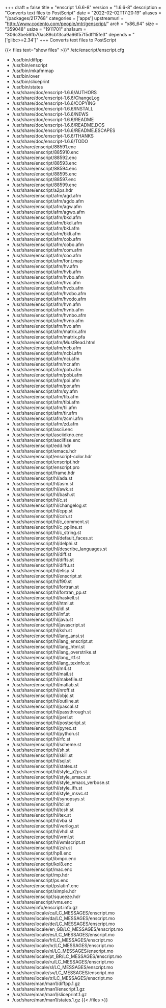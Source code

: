 +++
draft = false
title = "enscript 1.6.6-8"
version = "1.6.6-8"
description = "Converts text files to PostScript"
date = "2022-02-02T17:20:19"
aliases = "/packages/217768"
categories = ['apps']
upstreamurl = "http://www.codento.com/people/mtr/genscript/"
arch = "x86_64"
size = "359048"
usize = "1911701"
sha1sum = "306c3be56fb70ac89cb13ca9a66f57f5dff15fe3"
depends = "['glibc>=2.34']"
+++
Converts text files to PostScript

{{< files text="show files" >}}* /etc/enscript/enscript.cfg
* /usr/bin/diffpp
* /usr/bin/enscript
* /usr/bin/mkafmmap
* /usr/bin/over
* /usr/bin/sliceprint
* /usr/bin/states
* /usr/share/doc/enscript-1.6.6/AUTHORS
* /usr/share/doc/enscript-1.6.6/ChangeLog
* /usr/share/doc/enscript-1.6.6/COPYING
* /usr/share/doc/enscript-1.6.6/INSTALL
* /usr/share/doc/enscript-1.6.6/NEWS
* /usr/share/doc/enscript-1.6.6/README
* /usr/share/doc/enscript-1.6.6/README.DOS
* /usr/share/doc/enscript-1.6.6/README.ESCAPES
* /usr/share/doc/enscript-1.6.6/THANKS
* /usr/share/doc/enscript-1.6.6/TODO
* /usr/share/enscript/88591.enc
* /usr/share/enscript/885910.enc
* /usr/share/enscript/88592.enc
* /usr/share/enscript/88593.enc
* /usr/share/enscript/88594.enc
* /usr/share/enscript/88595.enc
* /usr/share/enscript/88597.enc
* /usr/share/enscript/88599.enc
* /usr/share/enscript/a2ps.hdr
* /usr/share/enscript/afm/agd.afm
* /usr/share/enscript/afm/agdo.afm
* /usr/share/enscript/afm/agw.afm
* /usr/share/enscript/afm/agwo.afm
* /usr/share/enscript/afm/bkd.afm
* /usr/share/enscript/afm/bkdi.afm
* /usr/share/enscript/afm/bkl.afm
* /usr/share/enscript/afm/bkli.afm
* /usr/share/enscript/afm/cob.afm
* /usr/share/enscript/afm/cobo.afm
* /usr/share/enscript/afm/com.afm
* /usr/share/enscript/afm/coo.afm
* /usr/share/enscript/afm/font.map
* /usr/share/enscript/afm/hv.afm
* /usr/share/enscript/afm/hvb.afm
* /usr/share/enscript/afm/hvbo.afm
* /usr/share/enscript/afm/hvc.afm
* /usr/share/enscript/afm/hvcb.afm
* /usr/share/enscript/afm/hvcbo.afm
* /usr/share/enscript/afm/hvcdo.afm
* /usr/share/enscript/afm/hvn.afm
* /usr/share/enscript/afm/hvnb.afm
* /usr/share/enscript/afm/hvnbo.afm
* /usr/share/enscript/afm/hvno.afm
* /usr/share/enscript/afm/hvo.afm
* /usr/share/enscript/afm/matrix.afm
* /usr/share/enscript/afm/matrix.pfa
* /usr/share/enscript/afm/MustRead.html
* /usr/share/enscript/afm/ncb.afm
* /usr/share/enscript/afm/ncbi.afm
* /usr/share/enscript/afm/nci.afm
* /usr/share/enscript/afm/ncr.afm
* /usr/share/enscript/afm/pob.afm
* /usr/share/enscript/afm/pobi.afm
* /usr/share/enscript/afm/poi.afm
* /usr/share/enscript/afm/por.afm
* /usr/share/enscript/afm/sy.afm
* /usr/share/enscript/afm/tib.afm
* /usr/share/enscript/afm/tibi.afm
* /usr/share/enscript/afm/tii.afm
* /usr/share/enscript/afm/tir.afm
* /usr/share/enscript/afm/zcmi.afm
* /usr/share/enscript/afm/zd.afm
* /usr/share/enscript/ascii.enc
* /usr/share/enscript/asciidkno.enc
* /usr/share/enscript/asciifise.enc
* /usr/share/enscript/edd.hdr
* /usr/share/enscript/emacs.hdr
* /usr/share/enscript/enscript-color.hdr
* /usr/share/enscript/enscript.hdr
* /usr/share/enscript/enscript.pro
* /usr/share/enscript/frame.hdr
* /usr/share/enscript/hl/ada.st
* /usr/share/enscript/hl/asm.st
* /usr/share/enscript/hl/awk.st
* /usr/share/enscript/hl/bash.st
* /usr/share/enscript/hl/c.st
* /usr/share/enscript/hl/changelog.st
* /usr/share/enscript/hl/cpp.st
* /usr/share/enscript/hl/csh.st
* /usr/share/enscript/hl/c_comment.st
* /usr/share/enscript/hl/c_ppline.st
* /usr/share/enscript/hl/c_string.st
* /usr/share/enscript/hl/default_faces.st
* /usr/share/enscript/hl/delphi.st
* /usr/share/enscript/hl/describe_languages.st
* /usr/share/enscript/hl/diff.st
* /usr/share/enscript/hl/diffs.st
* /usr/share/enscript/hl/diffu.st
* /usr/share/enscript/hl/elisp.st
* /usr/share/enscript/hl/enscript.st
* /usr/share/enscript/hl/f90.st
* /usr/share/enscript/hl/fortran.st
* /usr/share/enscript/hl/fortran_pp.st
* /usr/share/enscript/hl/haskell.st
* /usr/share/enscript/hl/html.st
* /usr/share/enscript/hl/idl.st
* /usr/share/enscript/hl/inf.st
* /usr/share/enscript/hl/java.st
* /usr/share/enscript/hl/javascript.st
* /usr/share/enscript/hl/ksh.st
* /usr/share/enscript/hl/lang_ansi.st
* /usr/share/enscript/hl/lang_enscript.st
* /usr/share/enscript/hl/lang_html.st
* /usr/share/enscript/hl/lang_overstrike.st
* /usr/share/enscript/hl/lang_rtf.st
* /usr/share/enscript/hl/lang_texinfo.st
* /usr/share/enscript/hl/m4.st
* /usr/share/enscript/hl/mail.st
* /usr/share/enscript/hl/makefile.st
* /usr/share/enscript/hl/matlab.st
* /usr/share/enscript/hl/nroff.st
* /usr/share/enscript/hl/objc.st
* /usr/share/enscript/hl/outline.st
* /usr/share/enscript/hl/pascal.st
* /usr/share/enscript/hl/passthrough.st
* /usr/share/enscript/hl/perl.st
* /usr/share/enscript/hl/postscript.st
* /usr/share/enscript/hl/pyrex.st
* /usr/share/enscript/hl/python.st
* /usr/share/enscript/hl/rfc.st
* /usr/share/enscript/hl/scheme.st
* /usr/share/enscript/hl/sh.st
* /usr/share/enscript/hl/skill.st
* /usr/share/enscript/hl/sql.st
* /usr/share/enscript/hl/states.st
* /usr/share/enscript/hl/style_a2ps.st
* /usr/share/enscript/hl/style_emacs.st
* /usr/share/enscript/hl/style_emacs_verbose.st
* /usr/share/enscript/hl/style_ifh.st
* /usr/share/enscript/hl/style_msvc.st
* /usr/share/enscript/hl/synopsys.st
* /usr/share/enscript/hl/tcl.st
* /usr/share/enscript/hl/tcsh.st
* /usr/share/enscript/hl/tex.st
* /usr/share/enscript/hl/vba.st
* /usr/share/enscript/hl/verilog.st
* /usr/share/enscript/hl/vhdl.st
* /usr/share/enscript/hl/vrml.st
* /usr/share/enscript/hl/wmlscript.st
* /usr/share/enscript/hl/zsh.st
* /usr/share/enscript/hp8.enc
* /usr/share/enscript/ibmpc.enc
* /usr/share/enscript/koi8.enc
* /usr/share/enscript/mac.enc
* /usr/share/enscript/mp.hdr
* /usr/share/enscript/ps.enc
* /usr/share/enscript/pslatin1.enc
* /usr/share/enscript/simple.hdr
* /usr/share/enscript/squeeze.hdr
* /usr/share/enscript/vms.enc
* /usr/share/info/enscript.info.gz
* /usr/share/locale/ca/LC_MESSAGES/enscript.mo
* /usr/share/locale/da/LC_MESSAGES/enscript.mo
* /usr/share/locale/de/LC_MESSAGES/enscript.mo
* /usr/share/locale/en_GB/LC_MESSAGES/enscript.mo
* /usr/share/locale/es/LC_MESSAGES/enscript.mo
* /usr/share/locale/fr/LC_MESSAGES/enscript.mo
* /usr/share/locale/hr/LC_MESSAGES/enscript.mo
* /usr/share/locale/nl/LC_MESSAGES/enscript.mo
* /usr/share/locale/pt_BR/LC_MESSAGES/enscript.mo
* /usr/share/locale/ru/LC_MESSAGES/enscript.mo
* /usr/share/locale/sl/LC_MESSAGES/enscript.mo
* /usr/share/locale/sv/LC_MESSAGES/enscript.mo
* /usr/share/locale/tr/LC_MESSAGES/enscript.mo
* /usr/share/man/man1/diffpp.1.gz
* /usr/share/man/man1/enscript.1.gz
* /usr/share/man/man1/sliceprint.1.gz
* /usr/share/man/man1/states.1.gz
{{< /files >}}
